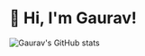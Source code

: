 # 👋 Hi, I'm Gaurav!


![Gaurav's GitHub stats](https://github-readme-stats.vercel.app/api?username=G4URAV001&show_icons=true&theme=dracula)
